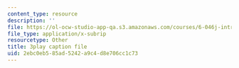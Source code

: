 ```yaml
---
content_type: resource
description: ''
file: https://ol-ocw-studio-app-qa.s3.amazonaws.com/courses/6-046j-introduction-to-algorithms-sma-5503-fall-2005/2ebc0eb585ad5242a9c4d8e706cc1c73_F0VsQWWVWU4.vtt
file_type: application/x-subrip
resourcetype: Other
title: 3play caption file
uid: 2ebc0eb5-85ad-5242-a9c4-d8e706cc1c73
---
```


